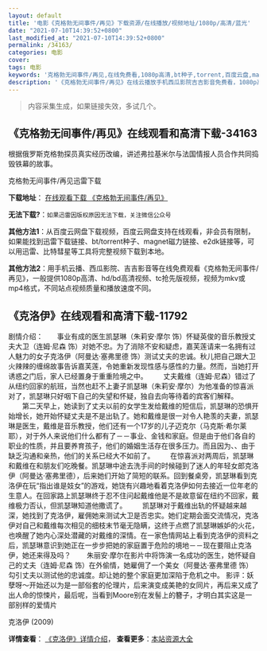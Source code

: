 ```yaml
---
layout: default
title: '电影《克格勃无间事件/再见》下载资源/在线播放/视频地址/1080p/高清/蓝光'
date: "2021-07-10T14:39:52+0800"
last_modified_at: "2021-07-10T14:39:52+0800"
permalink: /34163/
categories: 电影
cover:
tags: 电影
keywords: '克格勃无间事件/再见,在线免费看,1080p高清,bt种子,torrent,百度云盘,magnet,磁力链,迅雷下载资源'
description: '《克格勃无间事件/再见》在线云播放手机西瓜影院吉吉影音免费看，1080p高清bd/hd未删减完整版和tc抢先枪版，mkv/mp4格式，附带bt/torrent种子、magnet/磁力链、百度云盘、网盘资源迅雷下载链接'
---
```


>内容采集生成，如果链接失效，多试几个。


## 《克格勃无间事件/再见》在线观看和高清下载-34163

根据俄罗斯克格勃探员真实经历改编，讲述弗拉基米尔与法国情报人员合作共同捣毁铁幕的故事。


克格勃无间事件/再见迅雷下载

**下载地址**： [在线观看下载 《克格勃无间事件/再见》](https://www.993dy.com//vod-detail-id-14762.html) 


**无法下载?**：`如果迅雷因版权原因无法下载，关注微信公众号 `

**其他方法1**：从百度云网盘下载视频，百度云网盘支持在线观看，非会员有限制，如果能找到迅雷下载链接、bt/torrent种子、magnet磁力链接、e2dk链接等，可以用迅雷、比特彗星等工具将完整视频下载到本地。

**其他方法2**：用手机云播、西瓜影院、吉吉影音等在线免费观看《克格勃无间事件/再见》，一般提供1080p高清、hd/bd高清视频、tc抢先版视频，视频为mkv或mp4格式，不同站点视频质量和播放速度不同。


## 《克洛伊》在线观看和高清下载-11792

剧情介绍：　　事业有成的医生凯瑟琳（朱莉安·摩尔 饰）怀疑英俊的音乐教授丈夫大卫（连姆·尼森 饰）对她不忠。为了消除不安和疑虑，嘉芙莲请来一名拥有过人魅力的女子克洛伊（阿曼达·塞弗里德 饰）测试丈夫的忠诚。秋儿把自己跟大卫火辣辣的缠绵故事告诉嘉芙莲，令她重新发现性感与感性的力量。然而，当她打开诱惑之门后，家人已经置身于重重险境之中。 　　丈夫戴维（连姆·尼森）错过了从纽约回家的航班，当然也赶不上妻子凯瑟琳（朱莉安·摩尔）为他准备的惊喜派对了，凯瑟琳只好咽下自己的失望和怀疑，独自去向等待着的宾客们解释。 　　第二天早上，她读到了丈夫以前的女学生发给戴维的短信后，凯瑟琳的恐惧开始增长，她开始怀疑丈夫是不是出轨了。她和戴维是很一对令人艳羡的夫妻，凯瑟琳是医生，戴维是音乐教授，他们还有一个17岁的儿子迈克尔（马克斯·希尔莱耶），对于外人来说他们什么都有了－－事业、金钱和家庭。但是由于他们各自的职业的性质，并且要养育孩子，他们的婚姻生活存在很多压力。而且因为、、由于缺乏沟通和亲热，他们的关系已经大不如前了。 　　在惊喜派对两周后，凯瑟琳和戴维在和朋友们吃晚餐。凯瑟琳中途去洗手间的时候碰到了迷人的年轻女郎克洛伊（阿曼达·塞弗里德），后来她们开始了简短的联系。回到餐桌旁，凯瑟琳看到克洛伊在玩“指出谁是妓女”的游戏，她饶有兴趣地看着克洛伊如何去接近一位年老的生意人。在回家路上凯瑟琳终于忍不住问起戴维他是不是故意留在纽约不回家，戴维极力否认，但凯瑟琳知道他撒谎了。 　　凯瑟琳对于戴维出轨的怀疑越来越深，她找到了克洛伊，雇佣她来测试大卫是否忠实。她们定期会面交流情况，克洛伊对自己和戴维每次相见的细枝末节毫无隐瞒，这终于点燃了凯瑟琳嫉妒的火花，也唤醒了她内心深处潜藏的对戴维的深情。在一家色情网站上看到克洛伊的资料之后，凯瑟琳意识到她正在一步步把她的家庭置于危险的境地－－现在要阻止克洛伊，她还来得及吗？ 　　朱丽安·摩尔在影片中将饰演一名成功的医生，她怀疑自己的丈夫（连姆·尼森 饰）在外偷情，她雇佣了一个美女（阿曼达·塞弗里德 饰）勾引丈夫以测试他的忠诚度。却让她的整个家庭更加深陷于危机之中。 影评：妖孽呀～开始还以为是一部俗套的伦理片，后来演变成美艳的女同片，再后来又成了出人命的惊悚片，最后呢，当看到Moore别在发髻上的簪子，才明白其实这是一部别样的爱情片


克洛伊 (2009)

**详情查看**： [《克洛伊》详情介绍](/movie/11792/)， **查看更多**：[本站资源大全](/movie/t/all/)

